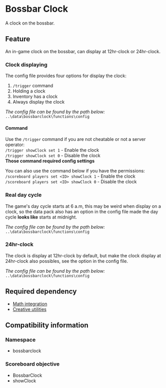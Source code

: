 
# Bossbar Clock

A clock on the bossbar.

## Feature

An in-game clock on the bossbar, can display at 12hr-clock or 24hr-clock.

### Clock displaying

The config file provides four options for display the clock:

1. `/trigger` command
2. Holding a clock
3. Inventory has a clock
4. Always display the clock

*The config file can be found by the path below:*  
`..\data\bossbarclock\functions\config`

#### Command

Use the `/trigger` command if you are not cheatable or not a server operator:  
`/trigger showClock set 1` - Enable the clock  
`/trigger showClock set 0` - Disable the clock  
**Those command required config settings**

You can also use the command below if you have the permissions:  
`/scoreboard players set <ID> showClock 1` - Enable the clock  
`/scoreboard players set <ID> showClock 0` - Disable the clock

### Real day cycle

The game's day cycle starts at 6 a.m, this may be weird when display on a clock, so the data pack also has an option in the config file made the day cycle **looks like** starts at midnight.

*The config file can be found by the path below:*  
`..\data\bossbarclock\functions\config`

### 24hr-clock

The clock is display at 12hr-clock by default, but make the clock display at 24hr-clock also possibles, see the option in the config file.

*The config file can be found by the path below:*  
`..\data\bossbarclock\functions\config`

## Required dependency

* [Math integration](https://github.com/OKTW-Network/Math-integration)
* [Creative utilities](https://github.com/OKTW-Network/Creative-utilities)

## Compatibility information

### Namespace

* bossbarclock

### Scoreboard objective

* BossbarClock
* showClock

